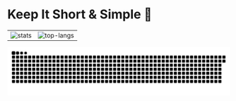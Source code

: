 # Keep It Short & Simple 👋

<table style="margin-left: auto; margin-right: auto;" border="0" cellpadding="0" cellspacing="0">
    <tr>
        <td>
            <!--左侧内容-->
            <img src="https://github-readme-stats.vercel.app/api?username=lipeiv&count_private=true&show_icons=true&theme=radical&locale=ja&hide_border=true" alt="stats" />
        </td>
        <td>
            <!--右侧内容-->
            <img src="https://github-profile-summary-cards.vercel.app/api/cards/most-commit-language?username=lipeiv&theme=radical&locale=ja" alt="top-langs"/>
        </td>
    </tr>
</table>

![](https://raw.githubusercontent.com/lipeiv/lipeiv/main/assets/github-contribution-grid-snake.svg)
